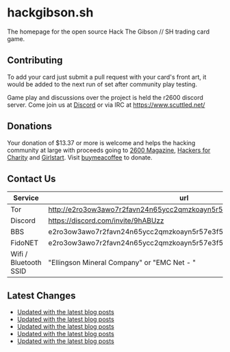 # hackgibson.sh
The homepage for the open source Hack The Gibson // SH trading card game.


## Contributing

To add your card just submit a pull request with your card's front art, it would be added to the next run of set after community play testing.

Game play and discussions over the project is held the r2600 discord server. Come join us at [Discord](https://discord.com/invite/9hABUzz) or via IRC at https://www.scuttled.net/


## Donations

Your donation of $13.37 or more is welcome and helps the hacking community at large with proceeds going to [2600 Magazine](https://2600.com/), [Hackers for Charity](https://hackersforcharity.org) and [Girlstart](https://girlstart.org).  Visit [buymeacoffee](https://www.buymeacoffee.com/hackgibson.sh) to donate.


## Contact Us

Service | url
-|-
Tor | http://e2ro3ow3awo7r2favn24n65ycc2qmzkoayn5r57e3f56nvjwdcgg32ad.onion
Discord | https://discord.com/invite/9hABUzz
BBS | e2ro3ow3awo7r2favn24n65ycc2qmzkoayn5r57e3f56nvjwdcgg32ad.onion:23
FidoNET | e2ro3ow3awo7r2favn24n65ycc2qmzkoayn5r57e3f56nvjwdcgg32ad.onion:24554
Wifi / Bluetooth SSID | "Ellingson Mineral Company" or "EMC Net - <fidonet address>"

## Latest Changes
<!-- BLOG-POST-LIST:START -->
- [Updated with the latest blog posts](https://github.com/DFW2600/hackgibson.sh/commit/7ba45ac9c2debbe5b54c89547e07a0628e6b16c7)
- [Updated with the latest blog posts](https://github.com/DFW2600/hackgibson.sh/commit/b8976cd76be6706c2b754c4ee32cceece710cb5e)
- [Updated with the latest blog posts](https://github.com/DFW2600/hackgibson.sh/commit/a690db217065bac1fc2f7b804bf90fabbd433fc0)
- [Updated with the latest blog posts](https://github.com/DFW2600/hackgibson.sh/commit/d28bec8a3789767aac7246049219d5e08bf54b5a)
- [Updated with the latest blog posts](https://github.com/DFW2600/hackgibson.sh/commit/2d33be75424e435792f60f60f2c77f3eb3cdc2f1)
<!-- BLOG-POST-LIST:END -->
